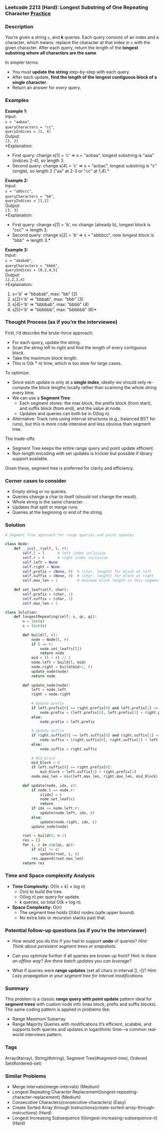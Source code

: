 ### Leetcode 2213 (Hard): Longest Substring of One Repeating Character [Practice](https://leetcode.com/problems/longest-substring-of-one-repeating-character)

### Description  
You’re given a string `s`, and **k** queries. Each query consists of an index and a character, which means: replace the character at that index in `s` with the given character. After each query, return the length of the **longest substring where all characters are the same**.  

In simpler terms:  
- You must **update the string** step-by-step with each query.  
- After each update, **find the length of the longest contiguous block of a single character**.  
- Return an answer for _every_ query.

### Examples  

**Example 1:**  
Input:  
`s = "aabaa"`,  
`queryCharacters = "cc"`,  
`queryIndices = [1, 4]`  
Output:  
`[3, 2]`  
*Explanation:  
- First query: change s[1] = 'c' ⇒ s = "acbaa", longest substring is "aaa" (indices 2-4), so length 3.
- Second query: change s[4] = 'c' ⇒ s = "acbac", longest substring is "c" (single), so length 2 ("aa" at 2-3 or "cc" at 1,4).*

**Example 2:**  
Input:  
`s = "abbccc"`,  
`queryCharacters = "bb"`,  
`queryIndices = [1,2]`  
Output:  
`[3, 3]`  
*Explanation:  
- First query: change s[1] = 'b', no change (already b), longest block is "ccc" → length 3.
- Second query: change s[2] = 'b' ⇒ s = "abbbcc", now longest block is "bbb" → length 3.*

**Example 3:**  
Input:  
`s = "ababab"`,  
`queryCharacters = "bbbb"`,  
`queryIndices = [0,2,4,5]`  
Output:  
`[2,2,3,4]`  
*Explanation:  
1. s='b' ⇒ "bbabab", max: "bb" (2)  
2. s[2]='b' ⇒ "bbbab", max: "bbb" (3)  
3. s[4]='b' ⇒ "bbbbab", max: "bbbb" (4)  
4. s[5]='b' ⇒ "bbbbbb", max: "bbbbbb" (6)*

### Thought Process (as if you’re the interviewee)  
First, I’d describe the brute-force approach:  
- For each query, update the string.
- Scan the string left to right and find the length of every contiguous block.
- Take the maximum block length.
- This is O(k \* n) time, which is too slow for large cases.

To optimize:  
- Since each update is only at a **single index**, ideally we should only re-compute the block lengths locally rather than scanning the whole string every time.
- We can use a **Segment Tree**:  
  - Each segment stores: the max block, the prefix block (from start), and suffix block (from end), and the value at node.
  - Updates and queries can both be in O(log n).
- Alternative: Track runs using interval structures (e.g., balanced BST for runs), but this is more code intensive and less obvious than segment tree.

The trade-offs:  
- Segment Tree keeps the entire range query and point update efficient.
- Run-length encoding with set updates is trickier but possible if library support available.

Given these, segment tree is preferred for clarity and efficiency.

### Corner cases to consider  
- Empty string or no queries.
- Queries change a char to itself (should not change the result).
- Whole string is the same character.
- Updates that split or merge runs.
- Queries at the beginning or end of the string.

### Solution

```python
# Segment Tree approach for range queries and point updates

class Node:
    def __init__(self, l, r):
        self.l = l      # left index inclusive
        self.r = r      # right index inclusive
        self.left = None
        self.right = None
        self.prefix = (None, 0)  # (char, length) for block at left
        self.suffix = (None, 0)  # (char, length) for block at right
        self.max_len = 1         # maximum block length in this segment
    
    def set_leaf(self, char):
        self.prefix = (char, 1)
        self.suffix = (char, 1)
        self.max_len = 1

class Solution:
    def longestRepeating(self, s, qc, qi):
        n = len(s)
        s = list(s)
        
        def build(l, r):
            node = Node(l, r)
            if l == r:
                node.set_leaf(s[l])
                return node
            mid = (l + r) // 2
            node.left = build(l, mid)
            node.right = build(mid+1, r)
            update_node(node)
            return node
        
        def update_node(node):
            left = node.left
            right = node.right
            
            # Update prefix
            if left.prefix[0] == right.prefix[0] and left.prefix[1] == left.r - left.l + 1:
                node.prefix = (left.prefix[0], left.prefix[1] + right.prefix[1])
            else:
                node.prefix = left.prefix
            
            # Update suffix
            if right.suffix[0] == left.suffix[0] and right.suffix[1] == right.r - right.l + 1:
                node.suffix = (right.suffix[0], right.suffix[1] + left.suffix[1])
            else:
                node.suffix = right.suffix
            
            # Mid block
            mid_block = 0
            if left.suffix[0] == right.prefix[0]:
                mid_block = left.suffix[1] + right.prefix[1]
            node.max_len = max(left.max_len, right.max_len, mid_block)
        
        def update(node, idx, c):
            if node.l == node.r:
                s[idx] = c
                node.set_leaf(c)
                return
            if idx <= node.left.r:
                update(node.left, idx, c)
            else:
                update(node.right, idx, c)
            update_node(node)
        
        root = build(0, n-1)
        res = []
        for i, c in zip(qi, qc):
            if s[i] != c:
                update(root, i, c)
            res.append(root.max_len)
        return res
```

### Time and Space complexity Analysis  

- **Time Complexity:** O((n + k) × log n)  
  - O(n) to build the tree.  
  - O(log n) per query for update.  
  - k queries, so total O(k × log n).
- **Space Complexity:** O(n)  
  - The segment tree holds O(4n) nodes (safe upper bound).
  - No extra lists or recursion stacks past that.

### Potential follow-up questions (as if you’re the interviewer)  

- How would you do this if you had to support **undo** of queries?
  *Hint: Think about persistent segment trees or snapshots.*
  
- Can you optimize further if all queries are known up front?
  *Hint: Is there an offline way? Are there batch updates you can leverage?*
  
- What if queries were **range updates** (set all chars in interval [l, r])?
  *Hint: Lazy propagation in your segment tree for interval modifications.*

### Summary
This problem is a classic **range query with point update** pattern ideal for **segment trees** with custom node info (max block, prefix and suffix blocks).  
The same coding pattern is applied in problems like:
- Range Maximum Subarray
- Range Majority Queries with modifications
It’s efficient, scalable, and supports both queries and updates in logarithmic time—a common real-world interviews pattern.

### Tags
Array(#array), String(#string), Segment Tree(#segment-tree), Ordered Set(#ordered-set)

### Similar Problems
- Merge Intervals(merge-intervals) (Medium)
- Longest Repeating Character Replacement(longest-repeating-character-replacement) (Medium)
- Consecutive Characters(consecutive-characters) (Easy)
- Create Sorted Array through Instructions(create-sorted-array-through-instructions) (Hard)
- Longest Increasing Subsequence II(longest-increasing-subsequence-ii) (Hard)